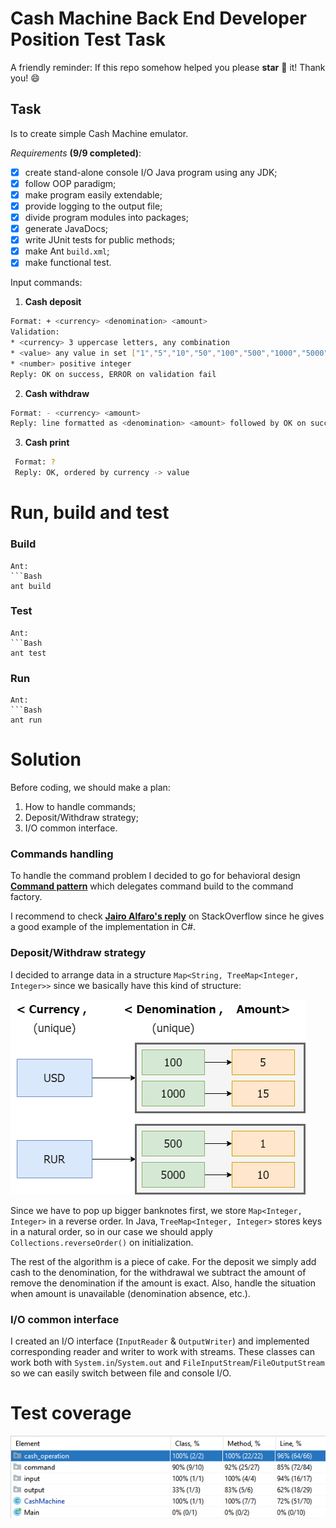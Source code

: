 # Cash Machine Back End Developer Position Test Task

A friendly reminder: If this repo somehow helped you please **star** 🌟 it! Thank you! 😄

## Task

Is to create simple Cash Machine emulator.

_Requirements_ **(9/9 completed)**:
- [x] create stand-alone console I/O Java program using any JDK;
- [x] follow OOP paradigm;
- [x] make program easily extendable;
- [x] provide logging to the output file;
- [x] divide program modules into packages;
- [x] generate JavaDocs;
- [x] write JUnit tests for public methods;
- [x] make Ant `build.xml`;
- [x] make functional test.

Input commands:
1. **Cash deposit** 
```Bash
Format: + <currency> <denomination> <amount>
Validation: 
* <currency> 3 uppercase letters, any combination
* <value> any value in set ["1","5","10","50","100","500","1000","5000"]
* <number> positive integer
Reply: OK on success, ERROR on validation fail
```

2. **Cash withdraw**
```Bash
Format: - <currency> <amount>
Reply: line formatted as <denomination> <amount> followed by OK on success, ERROR if amount is unavailable
```

3. **Cash print**
```Bash
 Format: ?
 Reply: OK, ordered by currency -> value
```

# Run, build and test

### Build

```
Ant:
```Bash
ant build
```

### Test

```
Ant:
```Bash
ant test
```

### Run

```
Ant:
```Bash
ant run
```

# Solution

Before coding, we should make a plan:
1. How to handle commands;
2. Deposit/Withdraw strategy;
3. I/O common interface.

### Commands handling

To handle the command problem I decided to go for behavioral design **[Command pattern](https://en.wikipedia.org/wiki/Command_pattern)** which delegates command build to the command factory.

I recommend to check **[Jairo Alfaro's reply](https://stackoverflow.com/a/46968141)** on StackOverflow since he gives a good example of the implementation in C#. 

### Deposit/Withdraw strategy

I decided to arrange data in a structure `Map<String, TreeMap<Integer, Integer>>` since we basically have this kind of structure:

![Structure](struct.png)

Since we have to pop up bigger banknotes first, we store `Map<Integer, Integer>` in a reverse order. In Java, `TreeMap<Integer, Integer>` stores keys in a natural order, so in our case we should apply `Collections.reverseOrder()` on initialization.

The rest of the algorithm is a piece of cake. For the deposit we simply add cash to the denomination, for the withdrawal we subtract the amount of remove the denomination if the amount is exact. Also, handle the situation when amount is unavailable (denomination absence, etc.).

### I/O common interface

I created an I/O interface (`InputReader` & `OutputWriter`) and implemented corresponding reader and writer to work with streams. These classes can work both with `System.in`/`System.out` and `FileInputStream`/`FileOutputStream` so we can easily switch between file and console I/O.

# Test coverage

![Test coverage](coverage.png)